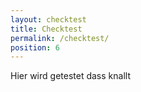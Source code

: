 ```yaml
---
layout: checktest
title: Checktest
permalink: /checktest/
position: 6
---
```


Hier wird getestet dass knallt

